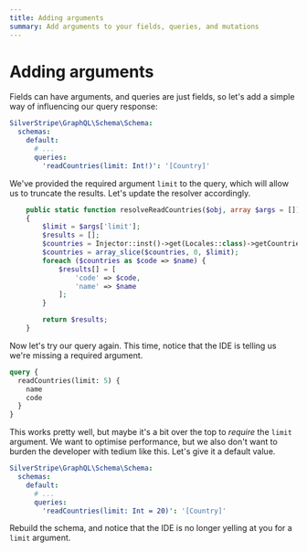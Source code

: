 ```yaml
---
title: Adding arguments
summary: Add arguments to your fields, queries, and mutations
---
```


# Adding arguments

Fields can have arguments, and queries are just fields, so let's add a simple
way of influencing our query response:

```yaml
SilverStripe\GraphQL\Schema\Schema:
  schemas:
    default:
      # ...
      queries:
        'readCountries(limit: Int!)': '[Country]'
```

We've provided the required argument `limit` to the query, which will allow us to truncate the results.
Let's update the resolver accordingly.

```php
    public static function resolveReadCountries($obj, array $args = [])
    {
        $limit = $args['limit'];
        $results = [];
        $countries = Injector::inst()->get(Locales::class)->getCountries();
        $countries = array_slice($countries, 0, $limit);
        foreach ($countries as $code => $name) {
            $results[] = [
                'code' => $code,
                'name' => $name
            ];
        }

        return $results;
    }

```

Now let's try our query again. This time, notice that the IDE is telling us we're missing a required argument.

```graphql
query {
  readCountries(limit: 5) {
    name
    code
  }
}
```

This works pretty well, but maybe it's a bit over the top to *require* the `limit` argument. We want to optimise
performance, but we also don't want to burden the developer with tedium like this. Let's give it a default value.

```yaml
SilverStripe\GraphQL\Schema\Schema:
  schemas:
    default:
      # ...
      queries:
        'readCountries(limit: Int = 20)': '[Country]'
```

Rebuild the schema, and notice that the IDE is no longer yelling at you for a `limit` argument.
